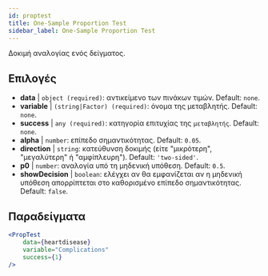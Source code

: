 ```yaml
---
id: proptest
title: One-Sample Proportion Test
sidebar_label: One-Sample Proportion Test
---
```


Δοκιμή αναλογίας ενός δείγματος.

## Επιλογές

* __data__ | `object (required)`: αντικείμενο των πινάκων τιμών. Default: `none`.
* __variable__ | `(string|Factor) (required)`: όνομα της μεταβλητής. Default: `none`.
* __success__ | `any (required)`: κατηγορία επιτυχίας της `μεταβλητής`. Default: `none`.
* __alpha__ | `number`: επίπεδο σημαντικότητας. Default: `0.05`.
* __direction__ | `string`: κατεύθυνση δοκιμής (είτε "μικρότερη", "μεγαλύτερη" ή "αμφίπλευρη"). Default: `'two-sided'`.
* __p0__ | `number`: αναλογία υπό τη μηδενική υπόθεση. Default: `0.5`.
* __showDecision__ | `boolean`: ελέγχει αν θα εμφανίζεται αν η μηδενική υπόθεση απορρίπτεται στο καθορισμένο επίπεδο σημαντικότητας. Default: `false`.


## Παραδείγματα

```jsx live
<PropTest
    data={heartdisease} 
    variable="Complications"
    success={1}
/>
```
